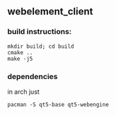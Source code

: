 webelement_client
----


### build instructions:

    mkdir build; cd build
    cmake ..
    make -j5

### dependencies

in arch just

``pacman -S qt5-base qt5-webengine``

